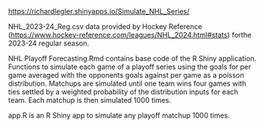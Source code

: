 https://richardlegler.shinyapps.io/Simulate_NHL_Series/

NHL_2023-24_Reg.csv data provided by Hockey Reference (https://www.hockey-reference.com/leagues/NHL_2024.html#stats) forthe 2023-24 regular season.

NHL Playoff Forecasting.Rmd contains base code of the R Shiny application. Functions to simulate each game of a playoff series using the goals for per game averaged with the opponents goals against per game as a poisson distribution. Matchups are simulated until one team wins four games with ties settled by a weighted probability of the distribution inputs for each team. Each matchup is then simulated 1000 times.

app.R is an R Shiny app to simulate any playoff matchup 1000 times.
